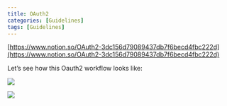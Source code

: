 ```yaml
---
title: OAuth2
categories: [Guidelines]
tags: [Guidelines]
---
```


[https://www.notion.so/OAuth2-3dc156d79089437db7f6becd4fbc222d](https://www.notion.so/OAuth2-3dc156d79089437db7f6becd4fbc222d)


Let’s see how this Oauth2 workflow looks like:


![](https://prod-files-secure.s3.us-west-2.amazonaws.com/9960fb2a-b75e-4bea-a8f9-b00925db1215/3bce41e0-99e8-4ebd-9701-e2bc9cbb79a2/Untitled.png?X-Amz-Algorithm=AWS4-HMAC-SHA256&X-Amz-Content-Sha256=UNSIGNED-PAYLOAD&X-Amz-Credential=ASIAZI2LB46654XNMG4E%2F20250504%2Fus-west-2%2Fs3%2Faws4_request&X-Amz-Date=20250504T202255Z&X-Amz-Expires=3600&X-Amz-Security-Token=IQoJb3JpZ2luX2VjEHQaCXVzLXdlc3QtMiJHMEUCIQDiRDIUtGTAbTfs2RWBqYEaZ%2BJztYP%2F%2Fd99Kl80ulM4VwIgNX2EKPYEV%2Bu4BOF%2FCyYnFra4MNg0CqDa7fr%2FMB0fV4Iq%2FwMIHRAAGgw2Mzc0MjMxODM4MDUiDBSSbOglkjtHxTWakCrcAwRonontt52CumyeXU7YSmFjtw3wW%2BcOPWgKhVqRL8LIiL8HhEzRdmzhGUHuMH8N%2BwYd47qlFAu77Pk3NjgcxwToqmTL4xXGbZqMLkg%2FOqvqp0H6xdWWoUq%2BG8G1SEIZ1xmmEdYQ5SsrIO4SVPWC1QrlXyJGCYSHp3u9QXptzznUu8ZBcv9g0LWe8uVKMkSNclUo%2F620MGYDRpsfgkRTndA%2FY7LrIovhMQ1ZPtXP98MYApnvVfvI%2Fd5F6r%2Fvjupi76du%2FNjwmyeT0AFmbOqFyJzjUz%2BgoM49dUEb5EZjRkfVx%2B9rjMstarEAFtXOWc3eG%2F11AR5skcrYsbZWQkj6ahatikXPnOf5HJU1AoCbI2e%2BfDdjPmVoVMWdQHVRyfoqUsyqJdHTGst7jKSf9bLjqqGxPmMUi4uVY7ZCG%2Ft9AIlAn9N6668h%2BpCGIEXOuKzl5KaF03Lx4LQuUhY71FTzqqzaoJaLimqClPS8nGCZCk5BxRubQJ7LPHd3gBraEoj%2FWIrzXwH8xtOpIsuYETOVhu25TF0dFpNIMtupZhg4Ku2iYepiSH6VgWXBKagwo1D%2Ffo4lWMiB%2FxQfH%2BD0OajrzgctRePfP2QfDZdq8NX30ier1clvxOzI8GG4%2BqFjMISU38AGOqUBTi3voq5PNDZo%2F3hwfD7Fdo4OU6DztA%2BIytXAymL7Cn9nDZ4Dak480MHEKN1b1ALpWl%2FFhsxOldT6E9ti78KGT70g%2BgRRqdK%2BMCBLZ%2BqfHrKWzpH4f6T38vjgBawOe4q%2FQ2XYaAE3ln7j0KvR2O1fC4CjqN68MgZXqxIh%2B%2B0BWvXlvsFNx8W4jijXqzBX3hM4usItl2w%2BKtuL5XgdOHBABMQO2tEq&X-Amz-Signature=52856d19cc5a7c17278a46aa092ab2ceb5b315dbcda933ddef9e1ca24cc89c2b&X-Amz-SignedHeaders=host&x-id=GetObject)


![](https://prod-files-secure.s3.us-west-2.amazonaws.com/9960fb2a-b75e-4bea-a8f9-b00925db1215/27d32b66-de43-41de-80f7-7edb81d1190f/Untitled.png?X-Amz-Algorithm=AWS4-HMAC-SHA256&X-Amz-Content-Sha256=UNSIGNED-PAYLOAD&X-Amz-Credential=ASIAZI2LB46654XNMG4E%2F20250504%2Fus-west-2%2Fs3%2Faws4_request&X-Amz-Date=20250504T202255Z&X-Amz-Expires=3600&X-Amz-Security-Token=IQoJb3JpZ2luX2VjEHQaCXVzLXdlc3QtMiJHMEUCIQDiRDIUtGTAbTfs2RWBqYEaZ%2BJztYP%2F%2Fd99Kl80ulM4VwIgNX2EKPYEV%2Bu4BOF%2FCyYnFra4MNg0CqDa7fr%2FMB0fV4Iq%2FwMIHRAAGgw2Mzc0MjMxODM4MDUiDBSSbOglkjtHxTWakCrcAwRonontt52CumyeXU7YSmFjtw3wW%2BcOPWgKhVqRL8LIiL8HhEzRdmzhGUHuMH8N%2BwYd47qlFAu77Pk3NjgcxwToqmTL4xXGbZqMLkg%2FOqvqp0H6xdWWoUq%2BG8G1SEIZ1xmmEdYQ5SsrIO4SVPWC1QrlXyJGCYSHp3u9QXptzznUu8ZBcv9g0LWe8uVKMkSNclUo%2F620MGYDRpsfgkRTndA%2FY7LrIovhMQ1ZPtXP98MYApnvVfvI%2Fd5F6r%2Fvjupi76du%2FNjwmyeT0AFmbOqFyJzjUz%2BgoM49dUEb5EZjRkfVx%2B9rjMstarEAFtXOWc3eG%2F11AR5skcrYsbZWQkj6ahatikXPnOf5HJU1AoCbI2e%2BfDdjPmVoVMWdQHVRyfoqUsyqJdHTGst7jKSf9bLjqqGxPmMUi4uVY7ZCG%2Ft9AIlAn9N6668h%2BpCGIEXOuKzl5KaF03Lx4LQuUhY71FTzqqzaoJaLimqClPS8nGCZCk5BxRubQJ7LPHd3gBraEoj%2FWIrzXwH8xtOpIsuYETOVhu25TF0dFpNIMtupZhg4Ku2iYepiSH6VgWXBKagwo1D%2Ffo4lWMiB%2FxQfH%2BD0OajrzgctRePfP2QfDZdq8NX30ier1clvxOzI8GG4%2BqFjMISU38AGOqUBTi3voq5PNDZo%2F3hwfD7Fdo4OU6DztA%2BIytXAymL7Cn9nDZ4Dak480MHEKN1b1ALpWl%2FFhsxOldT6E9ti78KGT70g%2BgRRqdK%2BMCBLZ%2BqfHrKWzpH4f6T38vjgBawOe4q%2FQ2XYaAE3ln7j0KvR2O1fC4CjqN68MgZXqxIh%2B%2B0BWvXlvsFNx8W4jijXqzBX3hM4usItl2w%2BKtuL5XgdOHBABMQO2tEq&X-Amz-Signature=5d35d93f3c504fcc3467b184a2aa5a0e684b4b4a0a93eecad22b89e2ebacbdbb&X-Amz-SignedHeaders=host&x-id=GetObject)

